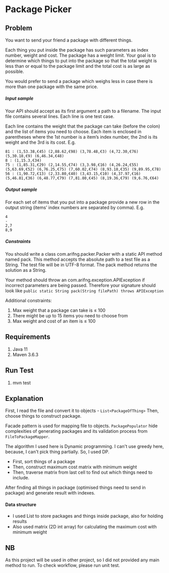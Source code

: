 # Package Picker
## Problem 
You want to send your friend a package with different things. 

Each thing you put inside the package has such parameters as index number, weight and cost. The 
package has a weight limit. Your goal is to determine which things to put into the package so that the 
total weight is less than or equal to the package limit and the total cost is as large as possible. 

You would prefer to send a package which weighs less in case there is more than one package with the 
same price.

##### Input	sample
Your API should accept as its first argument a path to a filename. The input file contains several lines. 
Each line is one test case. 

Each line contains the weight that the package can take (before the colon) and the list of items you need 
to choose. Each item is enclosed in parentheses where the 1st number is a item’s index number, the 2nd
is its weight and the 3rd is its cost. E.g.
```
81 : (1,53.38,€45) (2,88.62,€98) (3,78.48,€3) (4,72.30,€76) (5,30.18,€9) (6,46.34,€48)
8 : (1,15.3,€34)
75 : (1,85.31,€29) (2,14.55,€74) (3,3.98,€16) (4,26.24,€55) (5,63.69,€52) (6,76.25,€75) (7,60.02,€74) (8,93.18,€35) (9,89.95,€78)
56 : (1,90.72,€13) (2,33.80,€40) (3,43.15,€10) (4,37.97,€16) (5,46.81,€36) (6,48.77,€79) (7,81.80,€45) (8,19.36,€79) (9,6.76,€64)
```
##### Output sample
For each set of items that you put into a package provide a new row in the output string (items’ index 
numbers are separated by comma). E.g. 
```
4
-
2,7
8,9
```

##### Constraints
You should write a class com.arifng.packer.Packer with a static API method named pack. This 
method accepts the absolute path to a test file as a String. The test file will be in UTF-8 format. The pack 
method returns the solution as a String.

Your method should throw an com.arifng.exception.APIException if incorrect parameters are being 
passed. Therefore your signature should look like 
```public static String pack(String filePath) throws APIException```

Additional constraints:
1. Max weight that a package can take is ≤ 100
2. There might be up to 15 items you need to choose from
3. Max weight and cost of an item is ≤ 100

## Requirements
1. Java 11
2. Maven 3.6.3

## Run Test
1. mvn test

## Explanation
First, I read the file and convert it to objects - `List<PackageOfThing>`
Then, choose things to construct package.

Facade pattern is used for mapping file to objects. `PackagePopulator` hide complexities of generating packages and its 
validation process from `FileToPackageMapper`.

The algorithm I used here is Dynamic programming. I can't use greedy here, 
because, I can't pick thing partially. So, I used DP.
- First, sort things of a package
- Then, construct maximum cost matrix with minimum weight
- Then, traverse matrix from last cell to find out which things need to include.

After finding all things in package (optimised things need to send in package) and generate result with indexes.

#### Data structure
- I used List to store packages and things inside package, also for holding results
- Also used matrix (2D int array) for calculating the maximum cost with minimum weight

## NB
As this project will be used in other project, so I did not provided any main method to run.
To check workflow, please run unit test.
